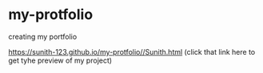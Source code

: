 # my-protfolio
creating my portfolio

https://sunith-123.github.io/my-protfolio//Sunith.html (click that link here to get tyhe preview of my project)
